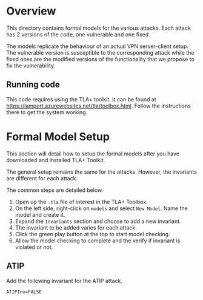 # Overview

This directory contains formal models for the various attacks. Each attack has 2 versions of the code, one vulnerable and one fixed. 

The models replicate the behaviour of an actual VPN server-client setup.
The vulnerable version is susceptible to the corresponding attack while the fixed ones are the modified versions of the functionality that we propose to fix the vulnerability. 

## Running code

This code requires using the TLA+ toolkit. It can be found at https://lamport.azurewebsites.net/tla/toolbox.html.
Follow the instructions there to get the system working.

# Formal Model Setup

This section will detail how to setup the formal models after you have downloaded and installed TLA+ Toolkit.

The general setup remains the same for the attacks. However, the invariants are different for each attack.

The common steps are detailed below.
1. Open up the `.tla` file of interest in the TLA+ Toolbox.
2. On the left side, right-click on `models` and select `New Model`. Name the model and create it.
3. Expand the `Invariants` section and choose to add a new invariant.
4. The invariant to be added varies for each attack.
5. Click the green play button at the top to start model checking.
6. Allow the model checking to complete and the verify if invariant is violated or not.
## ATIP

Add the following invariant for the ATIP attack.
```
ATIPInv=FALSE
```
